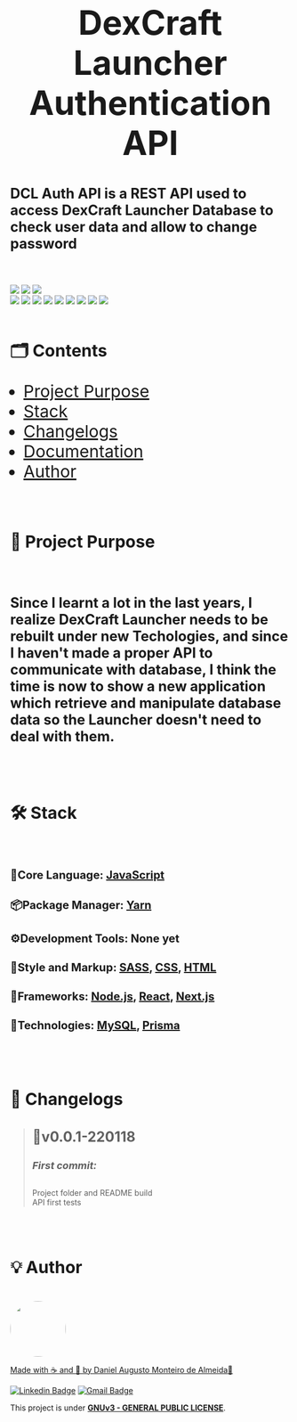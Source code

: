 # DexCraft Launcher Authentication API

### DCL Auth API is a REST API used to access DexCraft Launcher Database to check user data and allow to change password

<br>
<br>

<img src="https://badgen.net/gitlab/last-commit/gitlab-org/gitlab-development-kit?&scale=1.2"/>
<img src="https://badgen.net/badge/ /Maintained: Yes/green?icon=https://simpleicons.org/icons/github.svg&scale=1.2&labelColor=262525"/>
<img src="https://badgen.net/badge/license/GNU v3/purple?&scale=1.2"/>

<br>

<img src="https://badgen.net/badge/ /JavaScript/a89813?icon=https://simpleicons.org/icons/javascript.svg&scale=1.2&labelColor=F7DF1E"/>
<img src="https://badgen.net/badge/ /Node.js/1d521d?labelColor=339933&icon=https://simpleicons.org/icons/nodedotjs.svg&scale=1.2"/>
<img src="https://badgen.net/badge/ /Yarn/20688a?labelColor=2C8EBB&icon=https://simpleicons.org/icons/yarn.svg&scale=1.2"/>
<img src="https://badgen.net/badge/ /Next.js/262525?labelColor=3d3b3b&icon=https://simpleicons.org/icons/nextdotjs.svg&scale=1.2"/>
<img src="https://badgen.net/badge/ /Prisma/1c232e?labelColor=2D3748&icon=https://simpleicons.org/icons/prisma.svg&scale=1.2"/>
<img src="https://badgen.net/badge/ /MySQL/2a4c66?labelColor=4479A1&icon=https://simpleicons.org/icons/mysql.svg&scale=1.2"/>
<img src="https://badgen.net/badge/ /HTML 5/963217?labelColor=E34F26&icon=https://simpleicons.org/icons/html5.svg&scale=1.2"/>
<img src="https://badgen.net/badge/ /CSS 3/0d4b78?labelColor=1572B6&icon=https://simpleicons.org/icons/css3.svg&scale=1.2"/>
<img src="https://badgen.net/badge/ /SASS /8c4568?labelColor=CC6699&icon=https://simpleicons.org/icons/sass.svg&scale=1.2"/>

<br>
<br>

## 🗂️ Contents

- [Project Purpose](#project-purpose)
- [Stack](#stack)
- [Changelogs](#changelogs)
- [Documentation]()
- [Author](#author)

<br>
<br>

## 📑 Project Purpose

<br>

### Since I learnt a lot in the last years, I realize DexCraft Launcher needs to be rebuilt under new Techologies, and since I haven't made a proper API to communicate with database, I think the time is now to show a new application which retrieve and manipulate database data so the Launcher doesn't need to deal with them.

<br>
<br>

## 🛠 Stack

<br>

#### 📜Core Language: [JavaScript](https://developer.mozilla.org/pt-BR/docs/Web/JavaScript)

#### 📦Package Manager: [Yarn](https://yarnpkg.com)

#### ⚙️Development Tools: None yet

#### 🎨Style and Markup: [SASS](https://sass-lang.com), [CSS](https://developer.mozilla.org/pt-BR/docs/Web/CSS), [HTML](https://developer.mozilla.org/pt-BR/docs/Web/HTML)

#### 🔩Frameworks: [Node.js](https://nodejs.org/en/about/), [React](https://pt-br.reactjs.org), [Next.js](https://nextjs.org)

#### 🧱Technologies: [MySQL](https://www.mysql.com), [Prisma](https://www.prisma.io)

<br>
<br>

## 📌 Changelogs

> ### 📍v0.0.1-220118
> ##### First commit:
> Project folder and README build<br>
> API first tests


<br>
<br>

## 💡 Author

<br>

<a href="https://www.facebook.com/dex.augusto">
 <img style="border-radius: 50%;" src="https://avatars.githubusercontent.com/u/45993448?v=4" width="100px;" alt=""/>

Made with ☕️ and 💜 by Daniel Augusto Monteiro de Almeida<a href="https://github.com/daniel-almeida1989" title="Github">🚀</a>

[![Linkedin Badge](https://img.shields.io/badge/-Daniel-blue?style=flat-square&logo=Linkedin&logoColor=white&link=https://www.linkedin.com/in/daniel-augusto-monteiro-de-almeida-426ab4150/)](https://www.linkedin.com/in/daniel-augusto-monteiro-de-almeida-426ab4150/)
[![Gmail Badge](https://img.shields.io/badge/-dexmail2005@gmail.com-c14438?style=flat-square&logo=Gmail&logoColor=white&link=mailto:dexmail2005@gmail.com)](mailto:dexmail2005@gmail.com)

This project is under [**GNUv3 - GENERAL PUBLIC LICENSE**](./license).

<style>
h1
{
  font-size: 60px;
  text-align: center;
}
h2
{
  font-size: 30px;
}
h3
{
  font-size: 25px;
}
h4
{
  font-size: 20px;
  font-weight: bold;
}
h5
{
  font-size: 18px;
}
li
{
  font-size: 30px;
}

</style>
